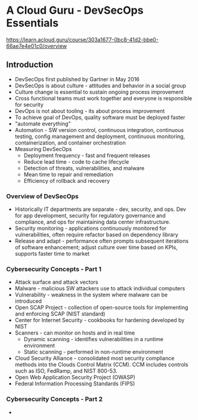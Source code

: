 # A Cloud Guru - DevSecOps Essentials

https://learn.acloud.guru/course/303a1677-0bc8-41d2-bbe0-66ae7e4e01c0/overview

## Introduction

- DevSecOps first published by Gartner in May 2016
- DevSecOps is about culture - attitudes and behavior in a social group
- Culture change is essential to sustain ongoing process improvement
- Cross functional teams must work together and everyone is responsible for security
- DevOps is not about tooling - its about process improvement
- To achieve goal of DevOps, quality software must be deployed faster
- "automate everything"
- Automation - SW version control, continuous integration, continuous testing, config management and deployment, continuous monitoring, containerization, and container orchestration
- Measuring DevSecOps
  - Deployment frequency - fast and frequent releases
  - Reduce lead time - code to cache lifecycle
  - Detection of threats, vulnerabilities, and malware
  - Mean time to repair and remediation
  - Efficiency of rollback and recovery

### Overview of DevSecOps

- Historically IT departments are separate - dev, security, and ops. Dev for app development, security for regulatory governance and compliance, and ops for maintaining data center infrastructure.
- Security monitoring - applications continuously monitored for vulnerabilities, often require refactor based on dependency library
- Release and adapt - performance often prompts subsequent iterations of software enhancement; adjust culture over time based on KPIs, supports faster time to market

### Cybersecurity Concepts - Part 1

- Attack surface and attack vectors
- Malware - malicious SW attackers use to attack individual computers
- Vulnerability - weakness in the system where malware can be introduced
- Open SCAP Project - collection of open-source tools for implementing and enforcing SCAP (NIST standard)
- Center for Internet Security - cookbooks for hardening developed by NIST
- Scanners - can monitor on hosts and in real time
  - Dynamic scanning - identifies vulnerabilities in a runtime environment
  - Static scanning - performed in non-runtime environment
- Cloud Security Alliance - consolidated most security compliance methods into the Clouds Control Matrix (CCM). CCM includes controls such as ISO, FedRamp, and NIST 800-53.
- Open Web Application Security Project (OWASP)
- Federal Information Processing Standards (FIPS)

### Cybersecurity Concepts - Part 2

-
